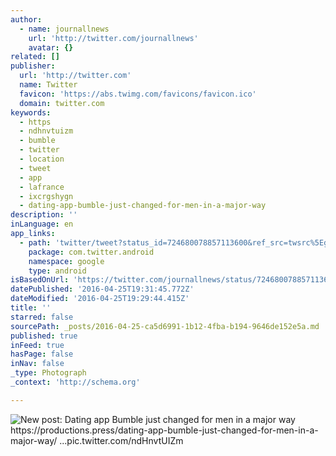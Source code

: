 ```yaml
---
author:
  - name: journallnews
    url: 'http://twitter.com/journallnews'
    avatar: {}
related: []
publisher:
  url: 'http://twitter.com'
  name: Twitter
  favicon: 'https://abs.twimg.com/favicons/favicon.ico'
  domain: twitter.com
keywords:
  - https
  - ndhnvtuizm
  - bumble
  - twitter
  - location
  - tweet
  - app
  - lafrance
  - ixcrgshygn
  - dating-app-bumble-just-changed-for-men-in-a-major-way
description: ''
inLanguage: en
app_links:
  - path: 'twitter/tweet?status_id=724680078857113600&ref_src=twsrc%5Egoogle%7Ctwcamp%5Eandroidseo%7Ctwgr%5Estatus%7Ctwterm%5E724680078857113600'
    package: com.twitter.android
    namespace: google
    type: android
isBasedOnUrl: 'https://twitter.com/journallnews/status/724680078857113600'
datePublished: '2016-04-25T19:31:45.772Z'
dateModified: '2016-04-25T19:29:44.415Z'
title: ''
starred: false
sourcePath: _posts/2016-04-25-ca5d6991-1b12-4fba-b194-9646de152e5a.md
published: true
inFeed: true
hasPage: false
inNav: false
_type: Photograph
_context: 'http://schema.org'

---
```

![New post: Dating app Bumble just changed for men in a major way https://productions.press/dating-app-bumble-just-changed-for-men-in-a-major-way/ ...pic.twitter.com/ndHnvtUIZm](https://pbs.twimg.com/media/Cg6UsOYU4AAcFPz.jpg:large)